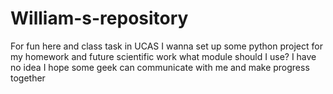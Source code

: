 # William-s-repository
For fun here and class task in UCAS
I wanna set up some python project for my homework and future scientific work
what module should I use? I have no idea 
I hope some geek can communicate with me and make progress together
